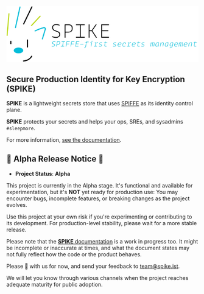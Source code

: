 ![SPIKE](docs/assets/spike-banner-lg.png)

## Secure Production Identity for Key Encryption (SPIKE)

**SPIKE** is a lightweight secrets store that uses [SPIFFE][spiffe]
as its identity control plane.

**SPIKE** protects your secrets and helps your ops, SREs, and sysadmins
`#sleepmore`.

For more information, [see the documentation][docs].

[docs]: https://spike.ist/
[spiffe]: https://spiffe.io/

## 🚨 Alpha Release Notice 🚨

* **Project Status**: **Alpha**

This project is currently in the Alpha stage. It's functional and available for
experimentation, but it's **NOT** yet ready for production use: You may encounter
bugs, incomplete features, or breaking changes as the project evolves.

Use this project at your own risk if you're experimenting or contributing to its
development. For production-level stability, please wait for a more stable release.

Please note that the [**SPIKE** documentation][docs] is a work in progress too. 
It might be incomplete or inaccurate at times, and what the document
states may not fully reflect how the code or the product behaves.

Please 🐻 with us for now, and send your feedback to
[team@spike.ist](mailto:team@spike.ist).

We will let you know through various channels when the project reaches adequate
maturity for public adoption.
